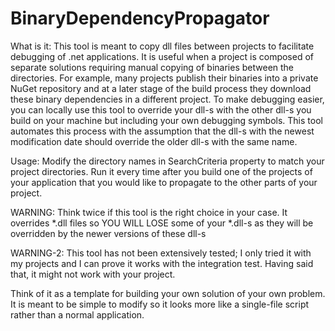 # BinaryDependencyPropagator


What is it:
This tool is meant to copy dll files between projects to facilitate debugging of .net applications.
It is useful when a project is composed of separate solutions requiring manual copying of binaries between the directories.
For example, many projects publish their binaries into a private NuGet repository and at a later stage of the build process
they download these binary dependencies in a different project.
To make debugging easier, you can locally use this tool to override your dll-s with the other dll-s you build on your machine
but including your own debugging symbols. This tool automates this process with the assumption that the dll-s with the newest
modification date should override the older dll-s with the same name.

Usage:
Modify the directory names in SearchCriteria property to match your project directories.
Run it every time after you build one of the projects of your application that you would like to propagate
to the other parts of your project.

WARNING:
Think twice if this tool is the right choice in your case. It overrides *.dll files so YOU WILL LOSE some of your *.dll-s as
they will be overridden by the newer versions of these dll-s

WARNING-2:
This tool has not been extensively tested; I only tried it with my projects and I can prove it works with the integration test.
Having said that, it might not work with your project.

Think of it as a template for building your own solution of your own problem.
It is meant to be simple to modify so it looks more like a single-file script rather than a normal application.
